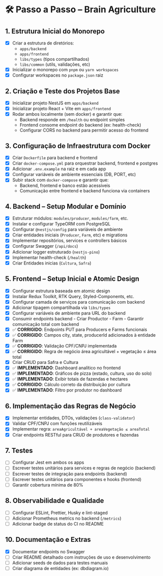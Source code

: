# 🛠️ Passo a Passo – Brain Agriculture

## 1. Estrutura Inicial do Monorepo

- [x] Criar a estrutura de diretórios:
  - `apps/backend`
  - `apps/frontend`
  - `libs/types` (tipos compartilhados)
  - `libs/common` (utils, validações, etc)
- [x] Inicializar o monorepo com `pnpm` ou `yarn workspaces`
- [x] Configurar workspaces no `package.json` raiz

## 2. Criação e Teste dos Projetos Base

- [x] Inicializar projeto NestJS em `apps/backend`
- [x] Inicializar projeto React + Vite em `apps/frontend`
- [x] Rodar ambos localmente (sem docker) e garantir que:
  - Backend responde em `/health` ou endpoint simples
  - Frontend consome endpoint do backend (ex: health-check)
  - Configurar CORS no backend para permitir acesso do frontend

## 3. Configuração de Infraestrutura com Docker

- [x] Criar `Dockerfile` para backend e frontend
- [x] Criar `docker-compose.yml` para orquestrar backend, frontend e postgres
- [x] Adicionar `.env.example` na raiz e em cada app
- [x] Configurar variáveis de ambiente essenciais (DB, PORT, etc)
- [x] Subir stack com `docker-compose` e garantir que:
  - Backend, frontend e banco estão acessíveis
  - Comunicação entre frontend e backend funciona via containers

## 4. Backend – Setup Modular e Domínio

- [x] Estruturar módulos: `modules/producer`, `modules/farm`, etc.
- [x] Instalar e configurar TypeORM com PostgreSQL
- [x] Configurar `@nestjs/config` para variáveis de ambiente
- [x] Criar entidades iniciais (`Producer`, `Farm`, etc) e migrations
- [x] Implementar repositórios, services e controllers básicos
- [x] Configurar Swagger (`/api/docs`)
- [x] Adicionar logger estruturado (`nestjs-pino`)
- [x] Implementar health-check (`/health`)
- [x] Criar Entidades inicias (`Cultura`, `Safra`)

## 5. Frontend – Setup Inicial e Atomic Design

- [x] Configurar estrutura baseada em atomic design
- [x] Instalar Redux Toolkit, RTK Query, Styled-Components, etc.
- [x] Configurar camada de serviços para comunicação com backend
- [x] Adicionar tipagem compartilhada via `libs/types`
- [x] Configurar variáveis de ambiente para URL do backend
- [x] Consumir endpoints backend - Criar Productor - Farm - Garantir comunicação total com backend
- [x] ✅ **CORRIGIDO**: Endpoints PUT para Producers e Farms funcionais
- [x] ✅ **CORRIGIDO**: Campos city, state, producerId adicionados à entidade Farm
- [x] ✅ **CORRIGIDO**: Validação CPF/CNPJ implementada
- [x] ✅ **CORRIGIDO**: Regra de negócio área agricultável + vegetação ≤ área total
- [x] Criar CRUD para Safra e Cultura
- [x] ✅ **IMPLEMENTADO**: Dashboard analítico no frontend
- [x] ✅ **IMPLEMENTADO**: Gráficos de pizza (estado, cultura, uso do solo)
- [x] ✅ **IMPLEMENTADO**: Exibir totais de fazendas e hectares
- [x] ✅ **CORRIGIDO**: Cálculo correto da distribuição por cultura
- [x] ✅ **IMPLEMENTADO**: Filtro por produtor no dashboard

## 6. Implementação das Regras de Negócio

- [x] Implementar entidades, DTOs, validações (`class-validator`)
- [x] Validar CPF/CNPJ com funções reutilizáveis
- [x] Implementar regra: `areaAgricultável + areaVegetação ≤ areaTotal`
- [x] Criar endpoints RESTful para CRUD de produtores e fazendas

## 7. Testes

- [ ] Configurar Jest em ambos os apps
- [ ] Escrever testes unitários para services e regras de negócio (backend)
- [ ] Escrever testes de integração para endpoints (backend)
- [ ] Escrever testes unitários para componentes e hooks (frontend)
- [ ] Garantir cobertura mínima de 80%

## 8. Observabilidade e Qualidade

- [ ] Configurar ESLint, Prettier, Husky e lint-staged
- [ ] Adicionar Prometheus metrics no backend (`/metrics`)
- [ ] Adicionar badge de status do CI no README

## 10. Documentação e Extras

- [x] Documentar endpoints no Swagger
- [ ] Criar README detalhado com instruções de uso e desenvolvimento
- [ ] Adicionar seeds de dados para testes manuais
- [ ] Criar diagrama de entidades (ex: dbdiagram.io)
